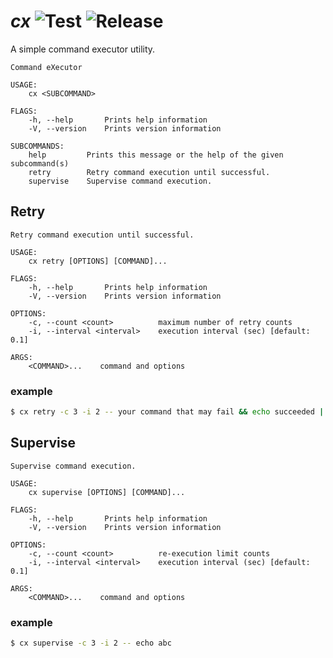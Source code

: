 # _cx_  ![Test](https://github.com/tmtmtoo/cx/workflows/Test/badge.svg) ![Release](https://github.com/tmtmtoo/cx/workflows/Release/badge.svg)
A simple command executor utility.

```
Command eXecutor

USAGE:
    cx <SUBCOMMAND>

FLAGS:
    -h, --help       Prints help information
    -V, --version    Prints version information

SUBCOMMANDS:
    help         Prints this message or the help of the given subcommand(s)
    retry        Retry command execution until successful.
    supervise    Supervise command execution.
```

## Retry
```
Retry command execution until successful.

USAGE:
    cx retry [OPTIONS] [COMMAND]...

FLAGS:
    -h, --help       Prints help information
    -V, --version    Prints version information

OPTIONS:
    -c, --count <count>          maximum number of retry counts
    -i, --interval <interval>    execution interval (sec) [default: 0.1]

ARGS:
    <COMMAND>...    command and options
```

### example
```bash
$ cx retry -c 3 -i 2 -- your command that may fail && echo succeeded || echo failed
```

## Supervise
```
Supervise command execution.

USAGE:
    cx supervise [OPTIONS] [COMMAND]...

FLAGS:
    -h, --help       Prints help information
    -V, --version    Prints version information

OPTIONS:
    -c, --count <count>          re-execution limit counts
    -i, --interval <interval>    execution interval (sec) [default: 0.1]

ARGS:
    <COMMAND>...    command and options
```

### example
```bash
$ cx supervise -c 3 -i 2 -- echo abc
```
